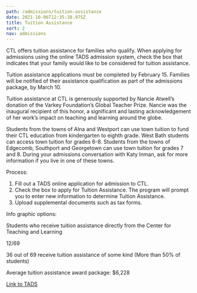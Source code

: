 ```yaml
---
path: /admissions/tuition-assistance
date: 2021-10-06T12:35:38.975Z
title: Tuition Assistance
sort: 2
nav: admissions
---
```


CTL offers tuition assistance for families who qualify. When applying for admissions using the online TADS admission system, check the box that indicates that your family would like to be considered for tuition assistance.

Tuition assistance applications must be completed by February 15. Families will be notified of their assistance qualification as part of the admissions package, by March 10.

Tuition assistance at CTL is generously supported by Nancie Atwell’s donation of the Varkey Foundation’s Global Teacher Prize. Nancie was the inaugural recipient of this honor, a significant and lasting acknowledgement of her work’s impact on teaching and learning around the globe.

Students from the towns of Alna and Westport can use town tuition to fund their CTL education from kindergarten to eighth grade. West Bath students can access town tuition for grades 6-8. Students from the towns of Edgecomb, Southport and Georgetown can use town tuition for grades 7 and 8. During your admissions conversation with Katy Inman, ask for more information if you live in one of these towns.

Process:

1. Fill out a TADS online application for admission to CTL.
2. Check the box to apply for Tuition Assistance. The program will prompt you to enter new information to determine Tuition Assistance.
3. Upload supplemental documents such as tax forms.

Info graphic options:

Students who receive tuition assistance directly from the Center for Teaching and Learning

12/69

36 out of 69 receive tuition assistance of some kind (More than 50% of students)

Average tuition assistance award package: $6,228

[Link to TADS](https://mytads.com/a/ctl)

